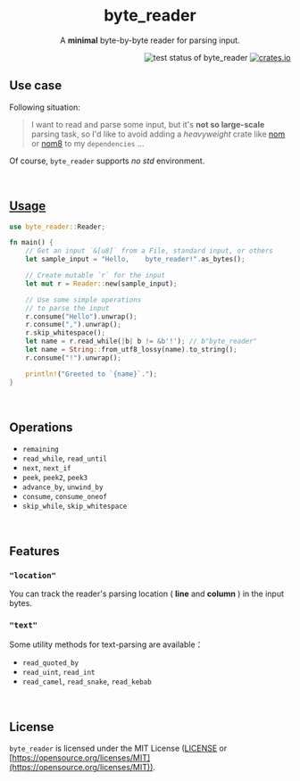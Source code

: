 <h1 align="center">byte_reader</h1>
<p align="center">A <strong>minimal</strong> byte-by-byte reader for parsing input.</p>

<div align="right">
    <img alt="test status of byte_reader" src="https://github.com/kana-rus/byte_reader/actions/workflows/test.yml/badge.svg"/>
    <a href="https://crates.io/crates/byte_reader"><img alt="crates.io" src="https://img.shields.io/crates/v/byte_reader" /></a>
</div>

## Use case
Following situation:

> I want to read and parse some input, but it's **not so large-scale** parsing task, so I'd like to avoid adding a *heavyweight* crate like [nom](https://crates.io/crates/nom) or [nom8](https://crates.io/crates/nom8) to my `dependencies` ...

Of course, `byte_reader` supports *no std* environment.

<br/>

<h2><a href="https://github.com/kana-rus/byte_reader/blob/main/examples/usage.rs">Usage</a></h2>

```rust
use byte_reader::Reader;

fn main() {
    // Get an input `&[u8]` from a File, standard input, or others
    let sample_input = "Hello,    byte_reader!".as_bytes();

    // Create mutable `r` for the input
    let mut r = Reader::new(sample_input);

    // Use some simple operations
    // to parse the input
    r.consume("Hello").unwrap();
    r.consume(",").unwrap();
    r.skip_whitespace();
    let name = r.read_while(|b| b != &b'!'); // b"byte_reader"
    let name = String::from_utf8_lossy(name).to_string();
    r.consume("!").unwrap();

    println!("Greeted to `{name}`.");
}
```

<br/>

## Operations
- `remaining`
- `read_while`, `read_until`
- `next`, `next_if`
- `peek`, `peek2`, `peek3`
- `advance_by`, `unwind_by`
- `consume`, `consume_oneof`
- `skip_while`, `skip_whitespace`

<br/>

## Features

### `"location"`

You can track the reader's parsing location ( **line** and **column** ) in the input bytes.

### `"text"`

Some utility methods for text-parsing are available：

- `read_quoted_by`
- `read_uint`, `read_int`
- `read_camel`, `read_snake`, `read_kebab`

<br/>

## License
`byte_reader` is licensed under the MIT License ([LICENSE](https://github.com/kana-rus/byte_reader/blob/main/LICENSE) or [https://opensource.org/licenses/MIT](https://opensource.org/licenses/MIT)).